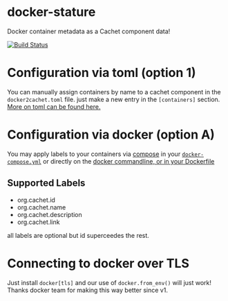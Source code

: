 # docker-stature
Docker container metadata as a Cachet component data!

[![Build Status](https://travis-ci.org/Colorless-Green-Ideas/docker-stature.svg?branch=master)](https://travis-ci.org/Colorless-Green-Ideas/docker-stature)

# Configuration via toml (option 1)
You can manually assign containers by name to a cachet component in the `docker2cachet.toml` file. just make a new entry in the `[containers]` section.
[More on toml can be found here.](https://github.com/toml-lang/toml)

# Configuration via docker (option A)
You may apply labels to your containers via [compose](https://docs.docker.com/compose/overview/) in your [`docker-compose.yml`](https://docs.docker.com/compose/compose-file/#labels) or directly on the [docker commandline, or in your Dockerfile](https://docs.docker.com/engine/userguide/labels-custom-metadata/)

## Supported Labels
 * org.cachet.id
 * org.cachet.name
 * org.cachet.description
 * org.cachet.link

all labels are optional but id superceedes the rest.


# Connecting to docker over TLS

Just install `docker[tls]` and our use of `docker.from_env()` will just work! Thanks docker team for making this way better since v1.